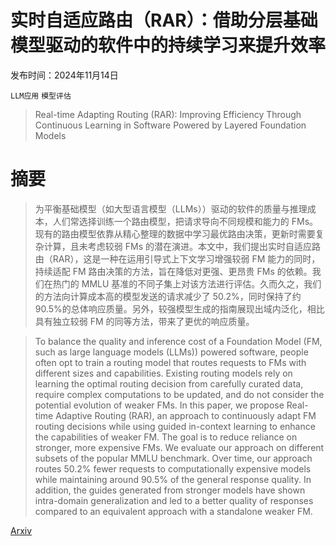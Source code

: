 # 实时自适应路由（RAR）：借助分层基础模型驱动的软件中的持续学习来提升效率

发布时间：2024年11月14日

`LLM应用` `模型评估`

> Real-time Adapting Routing (RAR): Improving Efficiency Through Continuous Learning in Software Powered by Layered Foundation Models

# 摘要

> 为平衡基础模型（如大型语言模型（LLMs））驱动的软件的质量与推理成本，人们常选择训练一个路由模型，把请求导向不同规模和能力的 FMs。现有的路由模型依靠从精心整理的数据中学习最优路由决策，更新时需要复杂计算，且未考虑较弱 FMs 的潜在演进。本文中，我们提出实时自适应路由（RAR），这是一种在运用引导式上下文学习增强较弱 FM 能力的同时，持续适配 FM 路由决策的方法，旨在降低对更强、更昂贵 FMs 的依赖。我们在热门的 MMLU 基准的不同子集上对该方法进行评估。久而久之，我们的方法向计算成本高的模型发送的请求减少了 50.2%，同时保持了约 90.5%的总体响应质量。另外，较强模型生成的指南展现出域内泛化，相比具有独立较弱 FM 的同等方法，带来了更优的响应质量。

> To balance the quality and inference cost of a Foundation Model (FM, such as large language models (LLMs)) powered software, people often opt to train a routing model that routes requests to FMs with different sizes and capabilities. Existing routing models rely on learning the optimal routing decision from carefully curated data, require complex computations to be updated, and do not consider the potential evolution of weaker FMs. In this paper, we propose Real-time Adaptive Routing (RAR), an approach to continuously adapt FM routing decisions while using guided in-context learning to enhance the capabilities of weaker FM. The goal is to reduce reliance on stronger, more expensive FMs. We evaluate our approach on different subsets of the popular MMLU benchmark. Over time, our approach routes 50.2% fewer requests to computationally expensive models while maintaining around 90.5% of the general response quality. In addition, the guides generated from stronger models have shown intra-domain generalization and led to a better quality of responses compared to an equivalent approach with a standalone weaker FM.

[Arxiv](https://arxiv.org/abs/2411.09837)